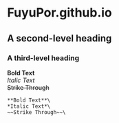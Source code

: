 # FuyuPor.github.io

## A second-level heading
### A third-level heading

**Bold Text**\
*Italic Text*\
~~Strike Through~~
~~~
**Bold Text**\
*Italic Text*\
~~Strike Through~~\
~~~

